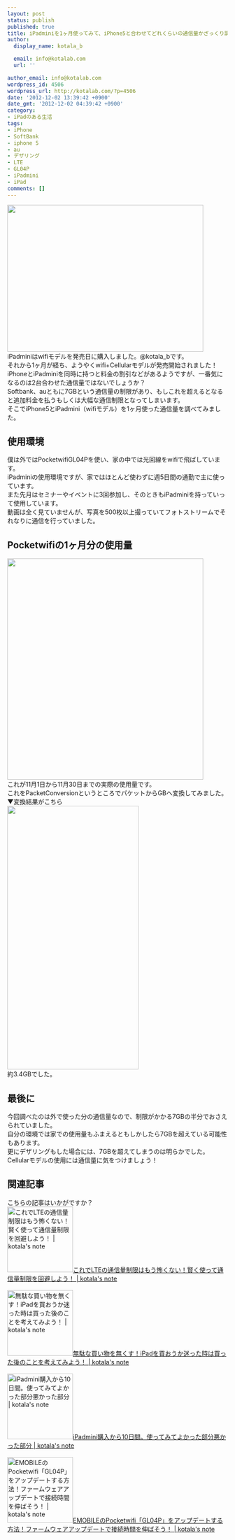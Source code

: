 ```yaml
---
layout: post
status: publish
published: true
title: iPadminiを1ヶ月使ってみて、iPhone5と合わせてどれくらいの通信量かざっくり調べてみた！
author:
  display_name: kotala_b

  email: info@kotalab.com
  url: ''

author_email: info@kotalab.com
wordpress_id: 4506
wordpress_url: http://kotalab.com/?p=4506
date: '2012-12-02 13:39:42 +0900'
date_gmt: '2012-12-02 04:39:42 +0900'
category:
- iPadのある生活
tags:
- iPhone
- SoftBank
- iphone 5
- au
- デザリング
- LTE
- GL04P
- iPadmini
- iPad
comments: []
---
```

<p><a href="http://kotalab.com/wp-content/uploads/ipadminiwifi_121202.jpg" target="_blank"><img src="http://kotalab.com/wp-content/uploads/ipadminiwifi_121202-448x336.jpg" alt="" title="ipadminiwifi_121202" width="448" height="336" class="alignnone size-large wp-image-4510" /></a><br />
iPadminiはwifiモデルを発売日に購入しました。@kotala_bです。<br />
それから1ヶ月が経ち、ようやくwifi+Cellularモデルが発売開始されました！<br />
iPhoneとiPadminiを同時に持つと料金の割引などがあるようですが、一番気になるのは2台合わせた通信量ではないでしょうか？<br />
Softbank、auともに7GBという通信量の制限があり、もしこれを超えるとなると追加料金を払うもしくは大幅な通信制限となってしまいます。<br />
そこでiPhone5とiPadmini（wifiモデル）を1ヶ月使った通信量を調べてみました。<br />
<!--more--></p>
<h2>使用環境</h2>
<p>僕は外ではPocketwifiGL04Pを使い、家の中では光回線をwifiで飛ばしています。<br />
iPadminiの使用環境ですが、家ではほとんど使わずに週5日間の通勤で主に使っています。<br />
また先月はセミナーやイベントに3回参加し、そのときもiPadminiを持っていって使用しています。<br />
動画は全く見ていませんが、写真を500枚以上撮っていてフォトストリームでそれなりに通信を行っていました。</p>
<h2>Pocketwifiの1ヶ月分の使用量</h2>
<p><a href="http://kotalab.com/wp-content/uploads/ipadminiwifi_121202_01.jpg" target="_blank"><img src="http://kotalab.com/wp-content/uploads/ipadminiwifi_121202_01-448x506.jpg" alt="" title="ipadminiwifi_121202_01" width="448" height="506" class="alignnone size-large wp-image-4508" /></a><br />
これが11月1日から11月30日までの実際の使用量です。<br />
これをPacketConversionというところでパケットからGBへ変換してみました。<br />
▼変換結果がこちら<br />
<a href="http://kotalab.com/wp-content/uploads/ipadminiwifi_121202_02.jpg" target="_blank"><img src="http://kotalab.com/wp-content/uploads/ipadminiwifi_121202_02-300x603.jpg" alt="" title="ipadminiwifi_121202_02" width="300" height="603" class="alignnone size-medium wp-image-4509" /></a><br />
約3.4GBでした。</p>
<h2>最後に</h2>
<p>今回調べたのは外で使った分の通信量なので、制限がかかる7GBの半分でおさえられていました。<br />
自分の環境では家での使用量もふまえるともしかしたら7GBを超えている可能性もあります。<br />
更にデザリングもした場合には、7GBを超えてしまうのは明らかでした。<br />
Cellularモデルの使用には通信量に気をつけましょう！</p>
<h2 class="rele">関連記事</h2>
<p>こちらの記事はいかがですか？<br />
<a href="http://kotalab.com/lte" target="_blank"><img  class="alignleft" src="http://kotalab.com/wp-content/uploads/ltelimit_120916.jpg" alt="これでLTEの通信量制限はもう怖くない！賢く使って通信量制限を回避しよう！ | kotala's note" width="150" /></a><a href="http://kotalab.com/lte" target="_blank">これでLTEの通信量制限はもう怖くない！賢く使って通信量制限を回避しよう！ | kotala's note</a><br style="clear:both;" /><br />
<a href="http://kotalab.com/ipad-mini-thinking" target="_blank"><img  class="alignleft" src="http://kotalab.com/wp-content/uploads/ipad_121029.jpg" alt="無駄な買い物を無くす！iPadを買おうか迷った時は買った後のことを考えてみよう！ | kotala's note" width="150" /></a><a href="http://kotalab.com/ipad-mini-thinking" target="_blank">無駄な買い物を無くす！iPadを買おうか迷った時は買った後のことを考えてみよう！ | kotala's note</a><br style="clear:both;" /><br />
<a href="http://kotalab.com/ipadmini-10days" target="_blank"><img  class="alignleft" src="http://kotalab.com/wp-content/uploads/ipadmini10days_20121114.jpg" alt="iPadmini購入から10日間。使ってみてよかった部分悪かった部分 | kotala's note" width="150" /></a><a href="http://kotalab.com/ipadmini-10days" target="_blank">iPadmini購入から10日間。使ってみてよかった部分悪かった部分 | kotala's note</a><br style="clear:both;" /><br />
<a href="http://kotalab.com/gl04p-update" target="_blank"><img  class="alignleft" src="http://kotalab.com/wp-content/uploads/gl04pupdate_121205-448x336.jpg" alt="EMOBILEのPocketwifi「GL04P」をアップデートする方法！ファームウェアアップデートで接続時間を伸ばそう！ | kotala's note" width="150" /></a><a href="http://kotalab.com/gl04p-update" target="_blank">EMOBILEのPocketwifi「GL04P」をアップデートする方法！ファームウェアアップデートで接続時間を伸ばそう！ | kotala's note</a><br style="clear:both;" /></p>
